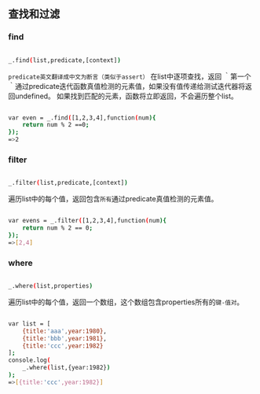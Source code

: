 ## 查找和过滤
### find
```bash

_.find(list,predicate,[context])

```
`predicate英文翻译成中文为断言（类似于assert）`
在list中逐项查找，返回 ｀第一个｀通过predicate迭代函数真值检测的元素值，如果没有值传递给测试迭代器将返回undefined。
如果找到匹配的元素，函数将立即返回，不会遍历整个list。

```bash

var even = _.find([1,2,3,4],function(num){
	return num % 2 ==0;
});
=>2

```

### filter
 
```bash

_.filter(list,predicate,[context])

```
遍历list中的每个值，返回包含`所有`通过predicate真值检测的元素值。
```bash

var evens = _.filter([1,2,3,4],function(num){
	return num % 2 == 0;
});
=>[2,4]

```

### where

```bash

_.where(list,properties)

```
遍历list中的每个值，返回一个数组，这个数组包含properties所有的`键-值对`。
```bash

var list = [
	{title:'aaa',year:1980},
	{title:'bbb',year:1981},
	{title:'ccc',year:1982}
];
console.log(
	_.where(list,{year:1982})
);
=>[{title:'ccc',year:1982}]

```
